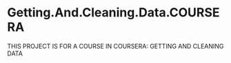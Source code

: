 # Getting.And.Cleaning.Data.COURSERA
THIS PROJECT IS FOR A COURSE IN COURSERA: GETTING AND CLEANING DATA
